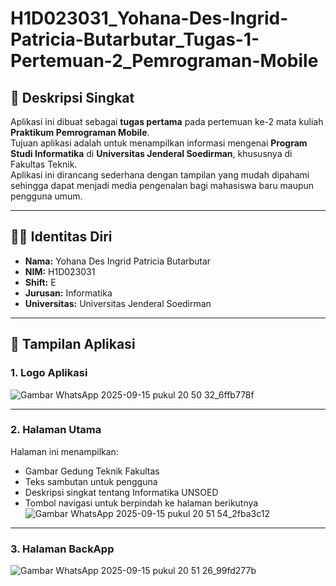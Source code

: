 # H1D023031_Yohana-Des-Ingrid-Patricia-Butarbutar_Tugas-1-Pertemuan-2_Pemrograman-Mobile

## 📝 Deskripsi Singkat
Aplikasi ini dibuat sebagai **tugas pertama** pada pertemuan ke-2 mata kuliah **Praktikum Pemrograman Mobile**.  
Tujuan aplikasi adalah untuk menampilkan informasi mengenai **Program Studi Informatika** di **Universitas Jenderal Soedirman**, khususnya di Fakultas Teknik.  
Aplikasi ini dirancang sederhana dengan tampilan yang mudah dipahami sehingga dapat menjadi media pengenalan bagi mahasiswa baru maupun pengguna umum.

---

## 👩‍🎓 Identitas Diri
- **Nama:** Yohana Des Ingrid Patricia Butarbutar  
- **NIM:** H1D023031  
- **Shift:** E  
- **Jurusan:** Informatika  
- **Universitas:** Universitas Jenderal Soedirman  

---

## 📸 Tampilan Aplikasi

### 1. Logo Aplikasi  
![Gambar WhatsApp 2025-09-15 pukul 20 50 32_6ffb778f](https://github.com/user-attachments/assets/6ccc7c0c-cb94-4fd0-a6e8-efe50d613c36)


---

### 2. Halaman Utama  
Halaman ini menampilkan:
- Gambar Gedung Teknik Fakultas
- Teks sambutan untuk pengguna
- Deskripsi singkat tentang Informatika UNSOED
- Tombol navigasi untuk berpindah ke halaman berikutnya
![Gambar WhatsApp 2025-09-15 pukul 20 51 54_2fba3c12](https://github.com/user-attachments/assets/6d9c6f60-a742-4de6-b86e-d70708bbb5f5)

---

### 3. Halaman BackApp
![Gambar WhatsApp 2025-09-15 pukul 20 51 26_99fd277b](https://github.com/user-attachments/assets/bc97c88d-64e0-40fd-9135-54278aae7488)
